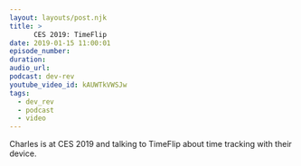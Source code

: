 ```yaml
---
layout: layouts/post.njk
title: >
      CES 2019: TimeFlip
date: 2019-01-15 11:00:01
episode_number: 
duration: 
audio_url: 
podcast: dev-rev
youtube_video_id: kAUWTkVWSJw
tags: 
  - dev_rev
  - podcast
  - video
---
```


Charles is at CES 2019 and talking to TimeFlip about time tracking with their device.

